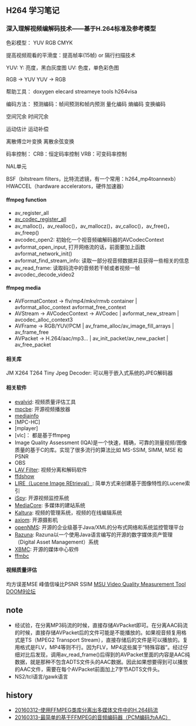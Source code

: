 ## H264 学习笔记

### 深入理解视频编解码技术——基于H.264标准及参考模型

色彩模型：
  YUV
  RGB
  CMYK

提高视频观看的平滑度：提高帧率(15帧) or 隔行扫描技术

YUV: Y: 亮度，黑白灰度图 UV: 色度，单色彩色图

RGB -> YUV
YUV -> RGB

帮助工具：
  doxygen
  elecard streameye tools
  h264visa

编码方法：
  预测编码：帧间预测和帧内预测
  量化编码
  熵编码
  变换编码

空间冗余
时间冗余

运动估计
运动补偿

离散傅立叶变换
离散余弦变换

码率控制：
  CRB：恒定码率控制
  VRB：可变码率控制

NAL单元

BSF（bitstream filters，比特流滤镜，有一个常用：h264_mp4toannexb）
HWACCEL（hardware accelerators，硬件加速器）

#### ffmpeg function

* av_register_all
* [av_codec_register_all](http://blog.csdn.net/leixiaohua1020/article/details/12677265)
* av_malloc()，av_realloc()，av_mallocz()，av_calloc()，av_free()，av_freep()
* avcodec_open2: 初始化一个视音频编解码器的AVCodecContext
* avformat_open_input, 打开网络流的话，前面要加上函数avformat_network_init()
* avformat_find_stream_info: 读取一部分视音频数据并且获得一些相关的信息
* av_read_frame: 读取码流中的音频若干帧或者视频一帧
* avcodec_decode_video2

#### ffmpeg media

* AVFormatContext -> flv/mp4/mkv/rmvb container | avformat_alloc_context avformat_free_context
* AVStream -> AVCodecContext -> AVCodec | avformat_new_stream | avcodec_alloc_context3
* AVFrame -> RGB/YUV/PCM | av_frame_alloc/av_image_fill_arrays | av_frame_free
* AVPacket -> H.264/aac/mp3... | av_init_packet/av_new_packet | av_free_packet

#### 相关库

  JM
  X264
  T264
  Tiny Jpeg Decoder: 可以用于嵌入式系统的JPEG解码器

#### 相关软件

* [evalvid](http://www2.tkn.tu-berlin.de/research/evalvid/fw.html): 视频质量评估工具
* [mpcbe](https://sourceforge.net/projects/mpcbe/): 开源视频播放器
* [mediainfo](https://mediaarea.net/en/MediaInfo/Download)
* [MPC-HC]
* [mplayer]
* [vlc]： 都是基于ffmpeg
* Image Quality Assessment (IQA)是一个快速，精确，可靠的测量视频/图像质量的基于C的库。实现了很多流行的算法比如 MS-SSIM, SIMM, MSE 和 PSNR
* OBS
* [LAV Filter](https://github.com/Nevcairiel/LAVFilters): 视频分离和解码软件
* [ffdshow](https://sourceforge.net/projects/ffdshow/)
* [LIRE（Lucene Image REtrieval）](): 简单方式来创建基于图像特性的Lucene索引
* [iSpy](http://www.ispyconnect.com/): 开源视频监控系统
* [MediaCore](https://github.com/mediadrop/mediadrop/): 多媒体的建站系统
* [Kaltura](http://corp.kaltura.com/): 视频的管理系统，视频的在线编辑系统
* [axiom](https://axiom.apertus.org/): 开源摄影机
* [openNMS](http://www.opennms.org/): 开源的企业级基于Java/XML的分布式网络和系统监控管理平台
* [Razuna](https://github.com/razuna/razuna): Razuna以一个使用Java语言编写的开源的数字媒体资产管理（Digital Asset Management）系统
* [XBMC](https://github.com/xbmc/xbmc): 开源的媒体中心软件
* [ffmbc](https://github.com/bcoudurier/FFmbc)

#### 视频质量评估

均方误差MSE
峰值信噪比PSNR
SSIM
[MSU Video Quality Measurement Tool](http://www.compression.ru/video/quality_measure/vqmt_manual_en.html)
[DOOM9论坛](http://forum.doom9.org/)

## note

* 经试验，在分离MP3码流的时候，直接存储AVPacket即可。在分离AAC码流的时候，直接存储AVPacket后的文件可能是不能播放的。如果视音频复用格式是TS（MPEG2 Transport Stream），直接存储后的文件是可以播放的。复用格式是FLV，MP4等则不行。因为FLV，MP4这些属于“特殊容器”。经过仔细对比后发现，调用av_read_frame()后得到的AVPacket里面的内容是AAC纯数据，就是那种不包含ADTS文件头的AAC数据。因此如果想要得到可以播放的AAC文件，需要在每个AVPacket前面加上7字节ADTS文件头。
* NS2/tcl语言/gawk语言

## history

* [20160312-使用FFMPEG类库分离出多媒体文件中的H.264码流](http://blog.csdn.net/leixiaohua1020/article/list/36)
* [20160313-最简单的基于FFMPEG的音频编码器（PCM编码为AAC）](http://blog.csdn.net/leixiaohua1020/article/list/12)
